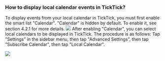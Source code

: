 ### How to display local calendar events in TickTick?

To display events from your local calendar in TickTick, you must first enable the smart list "Calendar". "Calendar" is hidden by default. To enable it, see section 4.2.1 for more details. ![](../../../images/ticktick-ios-app/calendar/4.5.3.1.png) After enabling "Calendar", you can select local calendars to be displayed in TickTick. The procedure is as follows: Tap "Settings" in the sidebar menu, then tap "Advanced Settings", then tap "Subscribe Calendar", then tap "Local Calendar".

![](../../../images/ticktick-ios-app/calendar/4.5.3.2.png)

